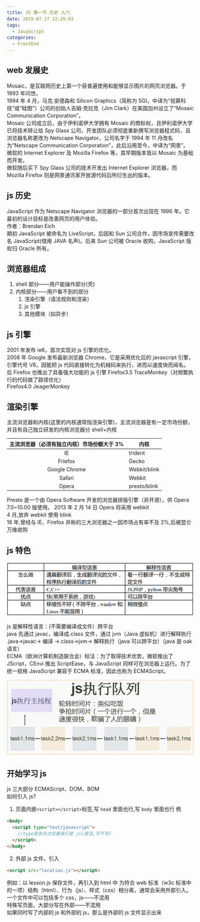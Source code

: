 ```yaml
---
title: JS 第一节 历史 入门
date: 2019-07-27 22:29:03
tags:
  - JavaScript
categories:
  - FrontEnd
---
```


## web 发展史

Mosaic，是互联网历史上第一个获普遍使用和能够显示图片的网页浏览器。于 1993 年问世。  
1994 年 4 月，马克.安德森和 Silicon Graphics（简称为 SGI，中译为“视算科技”或“硅图”）公司的创始人吉姆·克拉克（Jim Clark）在美国加州设立了“Mosaic Communication Corporation”。  
Mosaic 公司成立后，由于伊利诺伊大学拥有 Mosaic 的商标权，且伊利诺伊大学已将技术转让给 Spy Glass 公司，开发团队必须彻底重新撰写浏览器程式码，且浏览器名称更改为 Netscape Navigator，公司名字于 1994 年 11 月改名为“Netscape Communication Corporation”，此后沿用至今，中译为“网景”。  
微软的 Internet Explorer 及 Mozilla Firefox 等，其早期版本皆以 Mosaic 为基础而开发。  
微软随后买下 Spy Glass 公司的技术开发出 Internet Explorer 浏览器，而 Mozilla Firefox 则是网景通讯家开放源代码后所衍生出的版本。

## js 历史

JavaScript 作为 Netscape Navigator 浏览器的一部分首次出现在 1996 年。它最初的设计目标是改善网页的用户体验。  
作者：Brendan Eich  
期初 JavaScript 被命名为 LiveScript，后因和 Sun 公司合作，因市场宣传需要改名 JavaScript(借用 JAVA 名声)。后来 Sun 公司被 Oracle 收购，JavaScript 版权归 Oracle 所有。

## 浏览器组成

1. shell 部分——用户能操作部分(壳)
2. 内核部分——用户看不到的部分
   1. 渲染引擎（语法规则和渲染）
   2. js 引擎
   3. 其他模块（如异步）

## js 引擎

2001 年发布 ie6，首次实现对 js 引擎的优化。  
2008 年 Google 发布最新浏览器 Chrome，它是采用优化后的 javascript 引擎，引擎代号 V8，因能把 js 代码直接转化为机械码来执行，进而以速度快而闻名。  
后 Firefox 也推出了具备强大功能的 js 引擎
Firefox3.5 TraceMonkey（对频繁执行的代码做了路径优化）  
Firefox4.0 JeagerMonkey

## 渲染引擎

主流浏览器和内核(这里的内核通常指渲染引擎)，主流浏览器是有一定市场份额，并且有自己独立研发的内核浏览器分 shell+内核

| 主流浏览器（必须有独立内核）市场份额大于 3% | 内核         |
| :-----------------------------------------: | ------------ |
|                     IE                      | trident      |
|                   Friefox                   | Gecko        |
|                Google Chrome                | Webkit/blink |
|                   Safari                    | Webkit       |
|                    Opera                    | presto/blink |

Presto 是一个由 Opera Software 开发的浏览器排版引擎（非开源），供 Opera 7.0~10.00 版使用。
2013 年 2 月 14 日 Opera 将采用 webkit  
4 月,放弃 webkit 使用 blink  
16 年,曾经与 IE、Firefox 并称的三大浏览器之一因市场占有率不及 2%,后被昆仑万维收购

## js 特色

![alt](./JS-第一节-历史-入门/js特点.png)

js 是解释性语言：(不需要编译成文件）跨平台  
java 先通过 javac，编译成.class 文件，通过 jvm（Java 虚拟机）进行解释执行
.java→javac→ 编译 →.class→jvm→ 解释执行（java 可以跨平台）（java 是 oak 语言）  
ECMA（欧洲计算机制造联合会）标注：为了取得技术优势，微软推出了 JScript，CEnvi 推出 ScriptEase，与 JavaScript 同样可在浏览器上运行。为了统一规格 JavaScript 兼容于 ECMA 标准，因此也称为 ECMAScript。

![alt](./JS-第一节-历史-入门/js执行队列.png)

## 开始学习 js

js 三大部分 ECMAScript、DOM、BOM  
如何引入 js?

1. 页面内嵌`<script></script>`标签,写 `head` 里面也行,写 `body` 里面也行
   例

```html
<body>
  <script type="text/javascript">
    //type是告诉浏览器我们是 js(废话,可不写)
  </script>
</body>
```

2. 外部 js 文件，引入

```html
<script src="location.js"></script>
```

例如：以 lesson.js 保存文件，再引入到 html 中
为符合 web 标准（w3c 标准中的一项）结构（html）、行为（js）、样式（css）相分离，通常会采用外部引入。  
一个文件中可以包括多个 css，js——不混用  
特殊写页面，大部分写在外部——不混用  
如果同时写了内部的 js 和外部的 js，那么是外部的 js 文件显示出来
